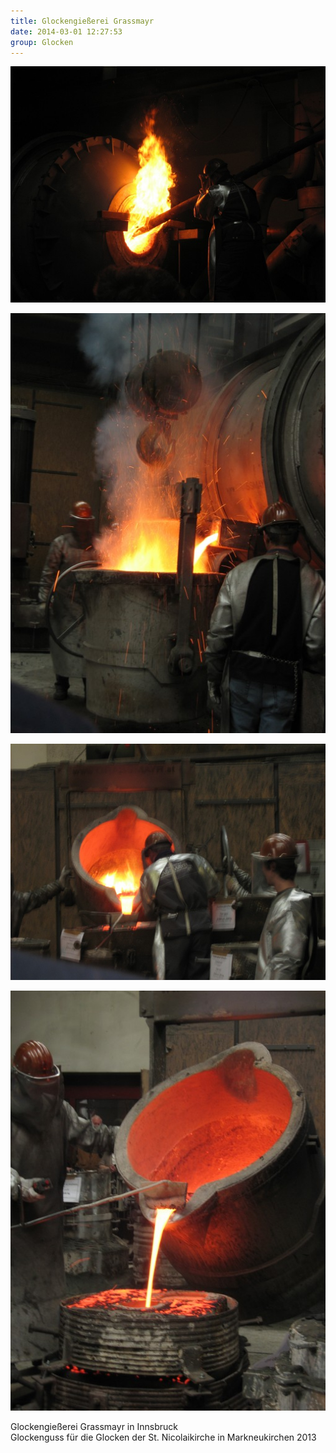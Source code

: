 ```yaml
---
title: Glockengießerei Grassmayr
date: 2014-03-01 12:27:53
group: Glocken
---
```

![Glockengießerei Grassmayr 1](/img/glocken/glockengiesserei-grassmayr-1.jpg)

![Glockengießerei Grassmayr 2](/img/glocken/glockengiesserei-grassmayr-2.jpg)

![Glockengießerei Grassmayr 3](/img/glocken/glockengiesserei-grassmayr-3.jpg)

![Glockengießerei Grassmayr 4](/img/glocken/glockengiesserei-grassmayr-4.jpg)

Glockengießerei Grassmayr in Innsbruck<br>
Glockenguss für die Glocken der St. Nicolaikirche in Markneukirchen 2013
